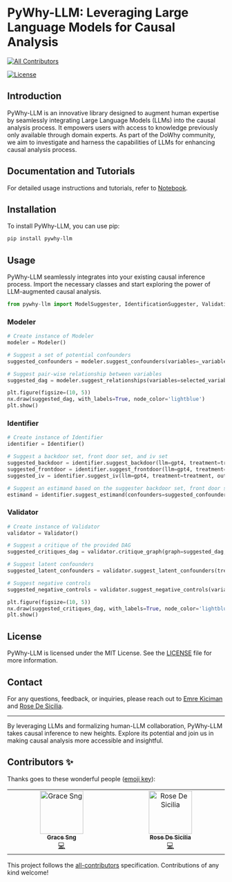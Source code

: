# PyWhy-LLM: Leveraging Large Language Models for Causal Analysis
<!-- ALL-CONTRIBUTORS-BADGE:START - Do not remove or modify this section -->
[![All Contributors](https://img.shields.io/badge/all_contributors-2-orange.svg?style=flat-square)](#contributors-)
<!-- ALL-CONTRIBUTORS-BADGE:END -->

[![License](https://img.shields.io/badge/license-MIT-blue.svg)](https://opensource.org/licenses/MIT)
## Introduction

PyWhy-LLM is an innovative library designed to augment human expertise by seamlessly integrating Large Language Models (LLMs) into the causal analysis process. It empowers users with access to knowledge previously only available through domain experts. As part of the DoWhy community, we aim to investigate and harness the capabilities of LLMs for enhancing causal analysis process.

## Documentation and Tutorials

For detailed usage instructions and tutorials, refer to [Notebook](link_here).

## Installation

To install PyWhy-LLM, you can use pip:

```bash
pip install pywhy-llm
```

## Usage

PyWhy-LLM seamlessly integrates into your existing causal inference process. Import the necessary classes and start exploring the power of LLM-augmented causal analysis.

```python
from pywhy-llm import ModelSuggester, IdentificationSuggester, ValidationSuggester

```


### Modeler

```python
# Create instance of Modeler
modeler = Modeler()

# Suggest a set of potential confounders
suggested_confounders = modeler.suggest_confounders(variables=_variables, treatment=treatment, outcome=outcome, llm=gpt4)

# Suggest pair-wise relationship between variables
suggested_dag = modeler.suggest_relationships(variables=selected_variables, llm=gpt4)

plt.figure(figsize=(10, 5))
nx.draw(suggested_dag, with_labels=True, node_color='lightblue')
plt.show()
```



### Identifier


```python
# Create instance of Identifier
identifier = Identifier()

# Suggest a backdoor set, front door set, and iv set
suggested_backdoor = identifier.suggest_backdoor(llm=gpt4, treatment=treatment, outcome=outcome, confounders=suggested_confounders)
suggested_frontdoor = identifier.suggest_frontdoor(llm=gpt4, treatment=treatment, outcome=outcome,  confounders=suggested_confounders)
suggested_iv = identifier.suggest_iv(llm=gpt4, treatment=treatment, outcome=outcome,  confounders=suggested_confounders)

# Suggest an estimand based on the suggester backdoor set, front door set, and iv set
estimand = identifier.suggest_estimand(confounders=suggested_confounders, treatment=treatment, outcome=outcome, backdoor=suggested_backdoor, frontdoor=suggested_frontdoor, iv=suggested_iv, llm=gpt4)  
```



### Validator


```python
# Create instance of Validator
validator = Validator()

# Suggest a critique of the provided DAG
suggested_critiques_dag = validator.critique_graph(graph=suggested_dag, llm=gpt4)

# Suggest latent confounders
suggested_latent_confounders = validator.suggest_latent_confounders(treatment=treatment, outcome=outcome, llm=gpt4)

# Suggest negative controls
suggested_negative_controls = validator.suggest_negative_controls(variables=selected_variables, treatment=treatment, outcome=outcome, llm=gpt4)

plt.figure(figsize=(10, 5))
nx.draw(suggested_critiques_dag, with_labels=True, node_color='lightblue')
plt.show()

```

## License

PyWhy-LLM is licensed under the MIT License. See the [LICENSE](LICENSE) file for more information.

## Contact

For any questions, feedback, or inquiries, please reach out to [Emre Kiciman](mailto:emrek@microsoft.com) and [Rose De Sicilia](mailto:t-rdesicilia@microsoft.com).

---

By leveraging LLMs and formalizing human-LLM collaboration, PyWhy-LLM takes causal inference to new heights. Explore its potential and join us in making causal analysis more accessible and insightful.

## Contributors ✨

Thanks goes to these wonderful people ([emoji key](https://allcontributors.org/docs/en/emoji-key)):

<!-- ALL-CONTRIBUTORS-LIST:START - Do not remove or modify this section -->
<!-- prettier-ignore-start -->
<!-- markdownlint-disable -->
<table>
  <tbody>
    <tr>
      <td align="center" valign="top" width="14.28%"><a href="https://github.com/grace-sng7"><img src="https://avatars.githubusercontent.com/u/108954669?v=4?s=100" width="100px;" alt="Grace Sng"/><br /><sub><b>Grace Sng</b></sub></a><br /><a href="https://github.com/py-why/pywhy-llm/commits?author=grace-sng7" title="Code">💻</a></td>
      <td align="center" valign="top" width="14.28%"><a href="https://github.com/RoseDeSicilia26"><img src="https://avatars.githubusercontent.com/u/72463845?v=4?s=100" width="100px;" alt="Rose De Sicilia"/><br /><sub><b>Rose De Sicilia</b></sub></a><br /><a href="https://github.com/py-why/pywhy-llm/commits?author=RoseDeSicilia26" title="Code">💻</a></td>
    </tr>
  </tbody>
</table>

<!-- markdownlint-restore -->
<!-- prettier-ignore-end -->

<!-- ALL-CONTRIBUTORS-LIST:END -->

This project follows the [all-contributors](https://github.com/all-contributors/all-contributors) specification. Contributions of any kind welcome!